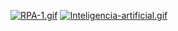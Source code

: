 [![RPA-1.gif](https://i.postimg.cc/13KHgJZX/RPA-1.gif)](https://postimg.cc/qNznScqH) [![Inteligencia-artificial.gif](https://i.postimg.cc/433DLKff/Inteligencia-artificial.gif)](https://postimg.cc/v4p2DZxk)








